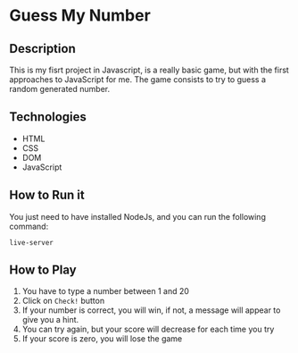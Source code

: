 # Guess My Number

## Description

This is my fisrt project in Javascript, is a really basic game, but with the first approaches to JavaScript for me. The game consists to try to guess a random generated number.

## Technologies

- HTML
- CSS
- DOM
- JavaScript

## How to Run it

You just need to have installed NodeJs, and you can run the following command:

```
live-server
```

## How to Play

1. You have to type a number between 1 and 20
2. Click on `Check!` button
3. If your number is correct, you will win, if not, a message will appear to give you a hint.
4. You can try again, but your score will decrease for each time you try
5. If your score is zero, you will lose the game
